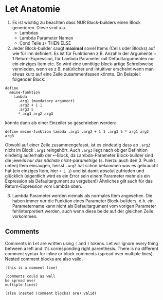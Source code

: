 # Let Anatomie


1.  Es ist wichtig zu beachten dass NUR Block-builders einen Block generieren. Diese sind u.a.
    - Lambdas
    - Lambda Parameter Namen
    - Cond Teile `IF` THEN ELSE
2. Jeder Block-builder saugt **maximal** soviel Items (Cells oder Blocks) auf wie für ihn definiert. Es ist für Funktionen z.B. Anzahln der Argumente + 1 Return-Expression, für Lambda Parameter mit Defaultargumenten nur ein einziges Item etc. So wird eine unnötige block-artige Schreibweise vermieden, wenn es z.B. natürlicher und intuitiver erscheint wenn man etwas kurz auf eine Zeile zusammenfassen könnte. Ein Beispiel:
folgender Block:
```
define
  meine-funktion
    lambda
      .arg1 (mandatory argument)
      .arg2 + 1 1
      .arg3 5
      * arg1 arg2 arg3
```

könnte dann als einer Einzeiler so geschrieben werden:

```
define meine-funktion lambda .arg1 .arg2 + 1 1 .arg3 5 * arg1 arg2 arg3
```
Obwohl auf einer Zeile zusammengefasst, ist es eindeutig dass ab `.arg2` nicht im Block `.arg1` reingehört. Auch `.arg3` liegt nach obiger Definition eindeitig außerhalb der `+`-Block, da Lambda-Parameter Block-builder sind die jeweils _nur das nächste nicht-parametrige_ (s. hierzu auch den 3. Punkt unten) Item einsaugen, heisst `.arg2` hat schon bekommen was es gebraucht hat (ein einziges Item, hier `+ 1 1`) und ist damit absolut zufrieden und glücklich (eigentlich wird es ein Error sein einem Parameter mehr als ein Expression als Defaultargument zu vergeben!) Ähnliches gilt auch für das Return-Expression vom Lambda oben.

3. Lambda Parameter werden niemals als normales Item angesehen. Die haben immer _nur_ die Funktion eines Parameter Block-builders, d.h. ein Parametername kann nicht als Defaultargument vom vorigen Parameter fehlinterpretiert werden, auch wenn diese beide auf der gleichen Zeile vorkommen.

## Comments
Comments in Let are written using `(` and `)` tokens. Let will ignore
every thing between a left and it's corresponding right
parenthesis. There is no different comment syntax for inline or block
comments (spread over multiple lines).  Nested comment blocks are also
valid.

```
(this is a comment line)

(comments could as well 
be spread over 
multiple lines)

(also (nested (comment blocks) are) valid)
```
